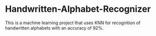 # Handwritten-Alphabet-Recognizer

This is a machine learning project that uses KNN for recognition of handwritten alphabets with an accuracy of 92%.
